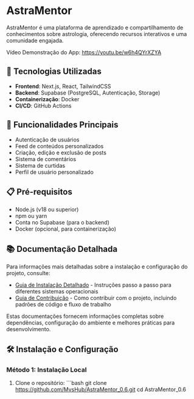 # AstraMentor

AstraMentor é uma plataforma de aprendizado e compartilhamento de conhecimentos sobre astrologia, oferecendo recursos interativos e uma comunidade engajada.

Vídeo Demonstração do App: https://youtu.be/w6h4QYrXZYA

## 🚀 Tecnologias Utilizadas

- **Frontend**: Next.js, React, TailwindCSS
- **Backend**: Supabase (PostgreSQL, Autenticação, Storage)
- **Containerização**: Docker
- **CI/CD**: GitHub Actions

## 🔑 Funcionalidades Principais

- Autenticação de usuários
- Feed de conteúdos personalizados
- Criação, edição e exclusão de posts
- Sistema de comentários
- Sistema de curtidas
- Perfil de usuário personalizado

## 📋 Pré-requisitos

- Node.js (v18 ou superior)
- npm ou yarn
- Conta no Supabase (para o backend)
- Docker (opcional, para containerização)

## 📚 Documentação Detalhada

Para informações mais detalhadas sobre a instalação e configuração do projeto, consulte:

- [Guia de Instalação Detalhado](INSTALLATION.md) - Instruções passo a passo para diferentes sistemas operacionais
- [Guia de Contribuição](CONTRIBUTING.md) - Como contribuir com o projeto, incluindo padrões de código e fluxo de trabalho

Estas documentações fornecem informações completas sobre dependências, configuração do ambiente e melhores práticas para desenvolvimento.

## 🛠️ Instalação e Configuração

### Método 1: Instalação Local

1. Clone o repositório:
   \`\`\`bash
   git clone https://github.com/MvsHub/AstraMentor_0.6.git
   cd AstraMentor_0.6

